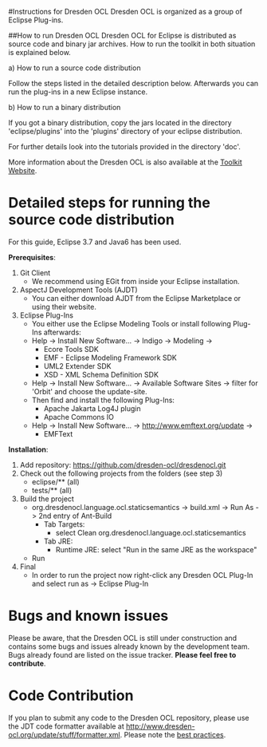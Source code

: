 #Instructions for Dresden OCL
Dresden OCL is organized as a group of Eclipse Plug-ins.

##How to run Dresden OCL
Dresden OCL for Eclipse is distributed as source code and binary jar archives. 
How to run the toolkit in both situation is explained below.

a) How to run a source code distribution

Follow the steps listed in the detailed description below. Afterwards you 
can run the plug-ins in a new Eclipse instance.

b) How to run a binary distribution

If you got a binary distribution, copy the jars located in the directory 'eclipse/plugins' into the
'plugins' directory of your eclipse distribution.

For further details look into the tutorials provided in the directory 'doc'.

More information about the Dresden OCL is also available at the
[Toolkit Website](http://dresden-ocl.org/).

Detailed steps for running the source code distribution
=======================================================
For this guide, Eclipse 3.7 and Java6 has been used.

__Prerequisites__:

1. Git Client
	* We recommend using EGit from inside your Eclipse installation.
2. AspectJ Development Tools (AJDT)
	* You can either download AJDT from the Eclipse Marketplace or using their website.
3. Eclipse Plug-Ins
	* You either use the Eclipse Modeling Tools or install following Plug-Ins afterwards:
	* Help -> Install New Software... -> Indigo -> Modeling ->
		* Ecore Tools SDK
		* EMF - Eclipse Modeling Framework SDK
		* UML2 Extender SDK
		* XSD - XML Schema Definition SDK
	* Help -> Install New Software... -> Available Software Sites -> filter for 'Orbit' and choose the update-site.
	* Then find and install the following Plug-Ins:
		* Apache Jakarta Log4J plugin
		* Apache Commons IO
	* Help -> Install New Software... -> http://www.emftext.org/update ->
		* EMFText

__Installation__:

1. Add repository: https://github.com/dresden-ocl/dresdenocl.git
2. Check out the following projects from the folders (see step 3)
	* eclipse/** (all)
	* tests/** (all)
3. Build the project
	* org.dresdenocl.language.ocl.staticsemantics -> build.xml -> Run As -> 2nd entry of Ant-Build 
		* Tab Targets:
			- select Clean org.dresdenocl.language.ocl.staticsemantics 
		* Tab JRE:
			- Runtime JRE: select "Run in the same JRE as the workspace"
	* Run
4. Final
	* In order to run the project now right-click any Dresden OCL Plug-In and select
	  run as -> Eclipse Plug-In 

Bugs and known issues
=====================
Please be aware, that the Dresden OCL is still under construction and 
contains some bugs and issues already known by the development team. 
Bugs already found are listed on the issue tracker. **Please feel free to contribute**.

Code Contribution
=================
If you plan to submit any code to the Dresden OCL repository, please use the JDT code
formatter available at http://www.dresden-ocl.org/update/stuff/formatter.xml.
Please note the [best practices](http://st.inf.tu-dresden.de/stwiki/index.php/OCL:Best_Practices).
